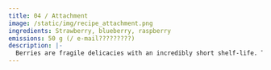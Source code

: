 ```yaml
---
title: 04 / Attachment
image: /static/img/recipe_attachment.png
ingredients: Strawberry, blueberry, raspberry
emissions: 50 g (/ e-mail?????????)
description: |-
  Berries are fragile delicacies with an incredibly short shelf-life. This makes them one of the most wasted fruits. Yet their packaging and transport is a highly consuming affair. If e-mails were fruits, large attachments would be berries. Sending high-resolution photos and extensive .pdf files is the most consuming e-mail variant. Such files are better stored on a (local) server with a shareable direct link.
---
```


